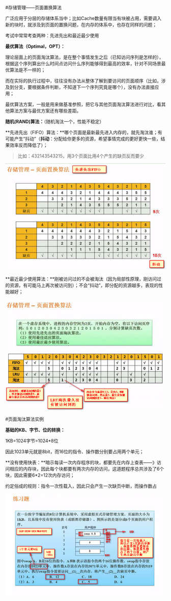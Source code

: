 #存储管理——页面置换算法

广泛应用于分层的存储体系当中；比如Cache数量有限当有块被占用，需要调入新的块时，就涉及到页面的置换问题，在内存的体系中，也存在同样的问题；

考试中常常考查两种：先进先出和最近最少使用

**最优算法（Optimal，OPT）：**

理论层面上的页面淘汰算法，是在整个事情发生之后（已知访问序列是怎样的），根据这个序列算出什么时间点访问什么序列能够得到最高的效率，针对不同场景最优算法是不一样的；

而在实际的执行过程中，往往没有办法从整体了解到要访问的页面顺序（比如，涉及到分支，要根据条件判断，不知道下一个序列究竟是哪个），没有办法直接应用；

最优算法方案，一般是用来做基准参照，把它与其他页面淘汰算法进行对比，看其他算法方案与最优方案还有哪些差距。

**随机(RAND)算法：**（随机淘汰一个，性能不稳定）

**先进先出（FIFO）算法：**哪个页面是最新最先进入内存的，就先淘汰谁；有可能产生“抖动”（**抖动**：分配给你更多的资源，希望事情完成的更好更快一些，结果效率反而降低了）；

> 比如：432143543215，用3个页面比用4个产生的缺页反而要少

![](/imgs/1.3.11-1页面置换之先进先出算法.png)

**最近最少使用算法：**刚被访问过的不会被淘汰（因为局部性原理，刚访问过的资源，有可能马上再次被访问到）；不会“抖动”，即分配的资源越多，表现的性能越好；

![](/imgs/1.3.11-2FIFO对比LRU.png)

#页面淘汰算法实例

**基础的KB、字节、位的转换：**

1KB=1024字节=1024*8位

因此1023单元就是8bit，而16位的指令、操作数分别要占用两个单元；

**没有使用快表：**暗示每读一次内存程序的块，都要先在内存上查表——》访问相应的内存块，因此每个块都要有两次内存的访问，这道题程序总共涉及了6个块，因此需要6*2=12次内存访问；

约定俗成的规则：指令一次性载入，因此只会产生一次缺页中断，而操作数占

![](/imgs/1.3.11-3页面淘汰算法例题.png)